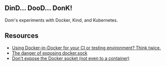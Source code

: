 ## DinD... DooD... DonK!

Dom's experiments with Docker, Kind, and Kubernetes.

## Resources

* [Using Docker-in-Docker for your CI or testing environment? Think twice.](https://jpetazzo.github.io/2015/09/03/do-not-use-docker-in-docker-for-ci/)
* [The danger of exposing docker.sock](https://dejandayoff.com/the-danger-of-exposing-docker.sock/)
* [Don't expose the Docker socket (not even to a container)](https://web.archive.org/web/20190623234615/https://www.lvh.io/posts/dont-expose-the-docker-socket-not-even-to-a-container.html)

